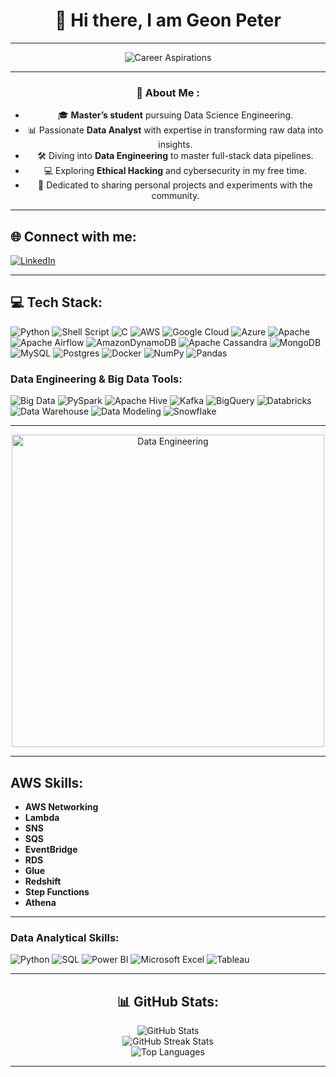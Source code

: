 <div align="center">

# 👋 Hi there, I am **Geon Peter**

---

![Career Aspirations](https://readme-typing-svg.herokuapp.com?font=Fira+Code&duration=3000&pause=500&color=36BCF7&center=true&vCenter=true&width=435&lines=Currently+Seeking+Opportunities;Location%3A+Genoa%2C+Italy;Permanent+Resident+in+Italy;Learning+Italian;Enthusiastic+about+Data)

</div>

---

<div align="center">

### 💫 About Me :
- 🎓 **Master’s student** pursuing Data Science Engineering.
- 📊 Passionate **Data Analyst** with expertise in transforming raw data into insights.
- 🛠️ Diving into **Data Engineering** to master full-stack data pipelines.
- 💻 Exploring **Ethical Hacking** and cybersecurity in my free time.
- 🌟 Dedicated to sharing personal projects and experiments with the community.

</div>

---

## 🌐 Connect with me:
[![LinkedIn](https://img.shields.io/badge/LinkedIn-%230077B5.svg?style=for-the-badge&logo=linkedin&logoColor=white)](https://linkedin.com/in/geonpeter)

---

<div align="left">

## 💻 Tech Stack:
![Python](https://img.shields.io/badge/python-3670A0?style=for-the-badge&logo=python&logoColor=ffdd54)
![Shell Script](https://img.shields.io/badge/shell_script-%23121011.svg?style=for-the-badge&logo=gnu-bash&logoColor=white)
![C](https://img.shields.io/badge/c-%2300599C.svg?style=for-the-badge&logo=c&logoColor=white)
![AWS](https://img.shields.io/badge/AWS-%23FF9900.svg?style=for-the-badge&logo=amazon-aws&logoColor=white)
![Google Cloud](https://img.shields.io/badge/Google%20Cloud-%234285F4.svg?style=for-the-badge&logo=google-cloud&logoColor=white)
![Azure](https://img.shields.io/badge/azure-%230072C6.svg?style=for-the-badge&logo=azure-devops&logoColor=white)
![Apache](https://img.shields.io/badge/apache-%23D42029.svg?style=for-the-badge&logo=apache&logoColor=white)
![Apache Airflow](https://img.shields.io/badge/Apache%20Airflow-017CEE?style=for-the-badge&logo=Apache%20Airflow&logoColor=white)
![AmazonDynamoDB](https://img.shields.io/badge/Amazon%20DynamoDB-4053D6?style=for-the-badge&logo=Amazon%20DynamoDB&logoColor=white)
![Apache Cassandra](https://img.shields.io/badge/cassandra-%231287B1.svg?style=for-the-badge&logo=apache-cassandra&logoColor=white)
![MongoDB](https://img.shields.io/badge/MongoDB-%234ea94b.svg?style=for-the-badge&logo=mongodb&logoColor=white)
![MySQL](https://img.shields.io/badge/mysql-%2300f.svg?style=for-the-badge&logo=mysql&logoColor=white)
![Postgres](https://img.shields.io/badge/postgres-%23316192.svg?style=for-the-badge&logo=postgresql&logoColor=white)
![Docker](https://img.shields.io/badge/docker-%230db7ed.svg?style=for-the-badge&logo=docker&logoColor=white)
![NumPy](https://img.shields.io/badge/numpy-%23013243.svg?style=for-the-badge&logo=numpy&logoColor=white)
![Pandas](https://img.shields.io/badge/pandas-%23150458.svg?style=for-the-badge&logo=pandas&logoColor=white)

### Data Engineering & Big Data Tools:
![Big Data](https://img.shields.io/badge/Big%20Data-%23FF6F00.svg?style=for-the-badge&logo=big-data&logoColor=white)
![PySpark](https://img.shields.io/badge/PySpark-%23E25A1C.svg?style=for-the-badge&logo=Apache%20Spark&logoColor=white)
![Apache Hive](https://img.shields.io/badge/Apache%20Hive-FDEE21.svg?style=for-the-badge&logo=apache-hive&logoColor=black)
![Kafka](https://img.shields.io/badge/Apache%20Kafka-231F20.svg?style=for-the-badge&logo=apache-kafka&logoColor=white)
![BigQuery](https://img.shields.io/badge/Google%20BigQuery-4285F4.svg?style=for-the-badge&logo=google-cloud&logoColor=white)
![Databricks](https://img.shields.io/badge/Databricks-FB4C07.svg?style=for-the-badge&logo=databricks&logoColor=white)
![Data Warehouse](https://img.shields.io/badge/Data%20Warehouse-%230072C6.svg?style=for-the-badge&logo=data-warehouse&logoColor=white)
![Data Modeling](https://img.shields.io/badge/Data%20Modeling-%2300f.svg?style=for-the-badge&logo=data-modeling&logoColor=white)
![Snowflake](https://img.shields.io/badge/Snowflake-%23D42029.svg?style=for-the-badge&logo=snowflake&logoColor=white)

---

<div align="center">
  <img src="https://raw.githubusercontent.com/datablist/website-assets/main/images/blog/apache-spark/Apache%20Spark%20Big%20Data%20Logo.svg" alt="Data Engineering" width="500px"/>
</div>

---

## AWS Skills:
- **AWS Networking** 
- **Lambda**
- **SNS**
- **SQS**
- **EventBridge**
- **RDS**
- **Glue**
- **Redshift**
- **Step Functions**
- **Athena**

---

### Data Analytical Skills:
![Python](https://img.shields.io/badge/Python%20Modules-%233776AB.svg?style=for-the-badge&logo=python&logoColor=white)
![SQL](https://img.shields.io/badge/SQL%20Data%20Analytics-%2300f.svg?style=for-the-badge&logo=sql&logoColor=white)
![Power BI](https://img.shields.io/badge/Power%20BI-F2C811.svg?style=for-the-badge&logo=Power-BI&logoColor=black)
![Microsoft Excel](https://img.shields.io/badge/Microsoft%20Excel-217346?style=for-the-badge&logo=microsoft-excel&logoColor=white)
![Tableau](https://img.shields.io/badge/Tableau-E97627?style=for-the-badge&logo=Tableau&logoColor=white)

---

<div align="center">

## 📊 GitHub Stats:

  <img src="https://github-readme-stats.vercel.app/api?username=geonpeter&theme=radical&hide_border=false&include_all_commits=false&count_private=false" alt="GitHub Stats"/><br/>
  <img src="https://github-readme-streak-stats.herokuapp.com/?user=geonpeter&theme=radical&hide_border=false" alt="GitHub Streak Stats"/><br/>
  <img src="https://github-readme-stats.vercel.app/api/top-langs/?username=geonpeter&theme=radical&hide_border=false&include_all_commits=false&count_private=false&layout=compact" alt="Top Languages"/>

</div>

---
